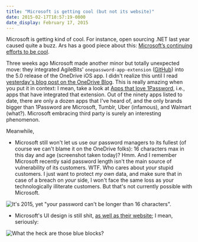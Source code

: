 ```yaml
---
title: "Microsoft is getting cool (but not its website)"
date: 2015-02-17T18:57:19-0800
date_display: February 17, 2015
---
```


Microsoft is getting kind of cool. For instance, open sourcing .NET last year caused quite a buzz. Ars has a good piece about this: [Microsoft’s continuing efforts to be cool](http://arstechnica.com/information-technology/2015/02/microsofts-continuing-efforts-to-be-cool/).

Three weeks ago Microsoft made another minor but totally unexpected move: they integrated AgileBits' `onepassword-app-extension` ([GitHub](https://github.com/AgileBits/onepassword-app-extension)) into the 5.0 release of the OneDrive iOS app. I didn't realize this until I read [yesterday's blog post on the OneDrive Blog](https://blog.onedrive.com/onedrive_secure_password/). This is really amazing when you put it in context: I mean, take a look at [Apps that love 1Password](https://blog.agilebits.com/1password-apps/), i.e., apps that have integrated that extension. Out of the ninety apps listed to date, there are only a dozen apps that I've heard of, and the only brands bigger than 1Password are Microsoft, Tumblr, Uber (infamous), and Walmart (what?). Microsoft embracing third party is surely an interesting phenomenon.

Meanwhile,

* Microsoft still won't let us use our password managers to its fullest (of course we can't blame it on the OneDrive folks): 16 characters max in this day and age (screenshot taken today)? Hmm. And I remember Microsoft recently said password length isn't the main source of vulnerability of its customers. WTF. Who cares about *your* stupid customers. I just want to protect *my own* data, and make sure that in case of a breach on *your* side, I won't face the same loss as your technologically illiterate customers. But that's not currently possible with Microsoft.

![It's 2015, yet "your password can't be longer than 16 characters".](https://i.imgur.com/CNv76zw.png)

* Microsoft's UI design is still shit, [as well as their website](/blog/2015-01-21-web-design-microsoft-vs-apple.html); I mean, seriously:

![What the heck are those blue blocks?](https://i.imgur.com/wu66zZc.png)
